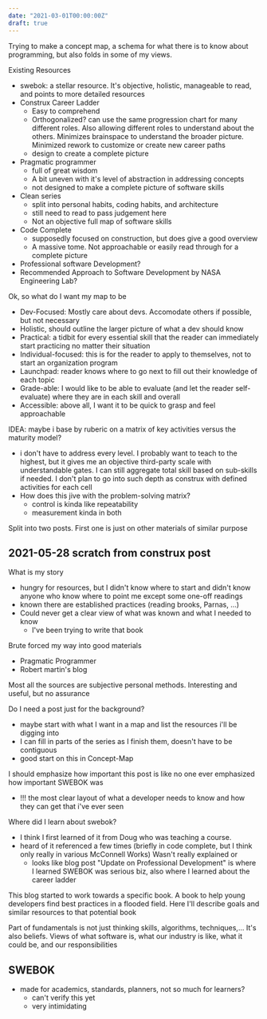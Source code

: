 ```yaml
---
date: "2021-03-01T00:00:00Z"
draft: true
---
```


Trying to make a concept map, a schema for what there is to know about programming, but also folds in some of my views.

Existing Resources
- swebok: a stellar resource. It's objective, holistic, manageable to read, and points to more detailed resources
- Construx Career Ladder
  - Easy to comprehend
  - Orthogonalized? can use the same progression chart for many different roles. Also allowing different roles to understand about the others. Minimizes brainspace to understand the broader picture. Minimized rework to customize or create new career paths
  - design to create a complete picture
- Pragmatic programmer
  - full of great wisdom
  - A bit uneven with it's level of abstraction in addressing concepts
  - not designed to make a complete picture of software skills
- Clean series
  - split into personal habits, coding habits, and architecture
  - still need to read to pass judgement here
  - Not an objective full map of software skills
- Code Complete
  - supposedly focused on construction, but does give a good overview
  - A massive tome. Not approachable or easily read through for a complete picture
- Professional software Development?
- Recommended Approach to Software Development by NASA Engineering Lab?


Ok, so what do I want my map to be
- Dev-Focused: Mostly care about devs. Accomodate others if possible, but not necessary
- Holistic, should outline the larger picture of what a dev should know
- Practical: a tidbit for every essential skill that the reader can immediately start practicing no matter their situation
- Individual-focused: this is for the reader to apply to themselves, not to start an organization program
- Launchpad: reader knows where to go next to fill out their knowledge of each topic
- Grade-able: I would like to be able to evaluate (and let the reader self-evaluate) where they are in each skill and overall
- Accessible: above all, I want it to be quick to grasp and feel approachable



IDEA: maybe i base by ruberic on a matrix of key activities versus the maturity model?
- i don't have to address every level. I probably want to teach to the highest, but it gives me an objective third-party scale with understandable gates. I can still aggregate total skill based on sub-skills if needed. I don't plan to go into such depth as construx with defined activities for each cell
- How does this jive with the problem-solving matrix?
  - control is kinda like repeatability
  - measurement kinda in both

Split into two posts. First one is just on other materials of similar purpose


## 2021-05-28 scratch from construx post

What is my story
- hungry for resources, but I didn't know where to start and didn't know anyone who know where to point me except some one-off readings
- known there are established practices (reading brooks, Parnas, ...)
- Could never get a clear view of what was known and what I needed to know
  - I've been trying to write that book

Brute forced my way into good materials
- Pragmatic Programmer
- Robert martin's blog

Most all the sources are subjective personal methods.
 Interesting and useful, but no assurance 

Do I need a post just for the background?
- maybe start with what I want in a map and list the resources i'll be digging into
- I can fill in parts of the series as I finish them, doesn't have to be contiguous
- good start on this in Concept-Map

I should emphasize how important this post is like no one ever emphasized how important SWEBOK was
- !!! the most clear layout of what a developer needs to know and how they can get that i've ever seen

Where did I learn about swebok?
- I think I first learned of it from Doug who was teaching a course.
- heard of it referenced a few times (briefly in code complete, but I think only really in various McConnell Works) Wasn't really explained or
  - looks like blog post "Update on Professional Development" is where I learned SWEBOK was serious biz, also where I learned about the career ladder

This blog started to work towards a specific book. A book to help young developers find best practices in a  flooded field. Here I'll describe goals and similar resources to that potential book

Part of fundamentals is not just thinking skills, algorithms, techniques,... It's also beliefs. Views of what software is, what our industry is like, what it could be, and our responsibilities 


## SWEBOK
- made for academics, standards, planners, not so much for learners?
  - can't verify this yet
  - very intimidating